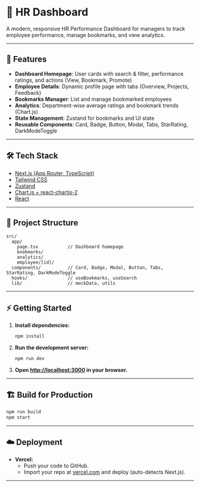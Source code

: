 # 💼 HR Dashboard

A modern, responsive HR Performance Dashboard for managers to track employee performance, manage bookmarks, and view analytics.

---

## 🚀 Features

- **Dashboard Homepage**: User cards with search & filter, performance ratings, and actions (View, Bookmark, Promote)
- **Employee Details**: Dynamic profile page with tabs (Overview, Projects, Feedback)
- **Bookmarks Manager**: List and manage bookmarked employees
- **Analytics**: Department-wise average ratings and bookmark trends (Chart.js)
- **State Management**: Zustand for bookmarks and UI state
- **Reusable Components**: Card, Badge, Button, Modal, Tabs, StarRating, DarkModeToggle

---

## 🛠️ Tech Stack

- [Next.js (App Router, TypeScript)](https://nextjs.org/)
- [Tailwind CSS](https://tailwindcss.com/)
- [Zustand](https://zustand-demo.pmnd.rs/)
- [Chart.js + react-chartjs-2](https://www.chartjs.org/)
- [React](https://react.dev/)

---

## 📁 Project Structure

```
src/
  app/
    page.tsx           // Dashboard homepage
    bookmarks/
    analytics/
    employee/[id]/
  components/          // Card, Badge, Modal, Button, Tabs, StarRating, DarkModeToggle
  hooks/               // useBookmarks, useSearch
  lib/                 // mockData, utils
```

---

## ⚡ Getting Started

1. **Install dependencies:**
   ```bash
   npm install
   ```
2. **Run the development server:**
   ```bash
   npm run dev
   ```
3. **Open [http://localhost:3000](http://localhost:3000) in your browser.**

---

## 🏗️ Build for Production

```bash
npm run build
npm start
```

---

## ☁️ Deployment

- **Vercel:**
  - Push your code to GitHub.
  - Import your repo at [vercel.com](https://vercel.com) and deploy (auto-detects Next.js).
---

